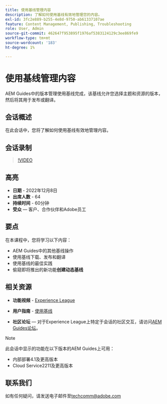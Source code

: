 ```yaml
---
title: 使用基线管理内容
description: 了解如何使用基线有效地管理您的内容。
exl-id: 3fc2e889-b255-4e8d-9750-ab61337107ae
feature: Content Management, Publishing, Troubleshooting
role: User, Admin
source-git-commit: 462647f953895f1976af5383124129c3ee869fe9
workflow-type: tm+mt
source-wordcount: '183'
ht-degree: 1%

---
```


# 使用基线管理内容

AEM Guides中的版本管理使用基线完成，该基线允许您选择主题和资源的版本，然后将其用于发布或翻译。

## 会话概述

在此会话中，您将了解如何使用基线有效地管理内容。

## 会话录制

>[!VIDEO](https://video.tv.adobe.com/v/3414172/version-management-release-management-baseline?quality=12&learn=on)

## 高亮

- **日期** - 2022年12月8日
- **出席人数** - 64
- **持续时间** - 60分钟
- **受众** — 客户、合作伙伴和Adobe员工

## 要点

在本课程中，您将学习以下内容：
- AEM Guides中的其他基线操作
- 使用基线下载、发布和翻译
- 使用基线的最佳实践
- 偷窥即将推出的新功能&#x200B;**创建动态基线**

## 相关资源

- **功能视频** - [Experience League](https://experienceleague.adobe.com/docs/experience-manager-guides-learn/videos/advanced-user-guide/overview.html?lang=en)

- **用户指南** - [使用基线](https://help.adobe.com/en_US/xml-documentation-for-adobe-experience-manager/index.html#t=DXML-master-map%2Fgenerate-output-use-baseline-for-publishing.html)

- **社区论坛** — 对于Experience League上特定于会话的社区交互，请访问[AEM Guides论坛](https://experienceleaguecommunities.adobe.com/t5/experience-manager-guides/bd-p/xml-documentation-discussions)。

>[!NOTE]
>
>此会话中显示的功能在以下版本的AEM Guides上可用：
> - 内部部署4.1及更高版本
> - Cloud Service2211及更高版本

## 联系我们

如有任何疑问，请发送电子邮件至<techcomm@adobe.com>
